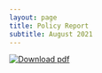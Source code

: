 ```yaml
---
layout: page
title: Policy Report
subtitle: August 2021
---
```



[![Download pdf](/assets/img/cover_policyReport.jpg)](/docs/COVID_19_SYRIA_Policy_Report_Pax_Syriana.pdf)

